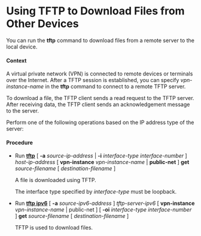 Using TFTP to Download Files from Other Devices
===============================================

You can run the **tftp** command to download files from a remote server to the local device.

#### Context

A virtual private network (VPN) is connected to remote devices or terminals over the Internet. After a TFTP session is established, you can specify *vpn-instance-name* in the **tftp** command to connect to a remote TFTP server.

To download a file, the TFTP client sends a read request to the TFTP server. After receiving data, the TFTP client sends an acknowledgement message to the server.

Perform one of the following operations based on the IP address type of the server:


#### Procedure

* Run [**tftp**](cmdqueryname=tftp) [ **-a** *source-ip-address* | **-i** *interface-type interface-number* ] *host-ip-address* [ **vpn-instance** *vpn-instance-name* | **public-net** ] **get** *source-filename* [ *destination-filename* ]
  
  
  
  A file is downloaded using TFTP.
  
  The interface type specified by *interface-type* must be loopback.
* Run [**tftp ipv6**](cmdqueryname=tftp+ipv6) [ **-a** *source-ipv6-address* ] *tftp-server-ipv6* [ **vpn-instance** *vpn-instance-name* | public-net ] [ **-oi** *interface-type interface-number* ] **get** *source-filename* [ *destination-filename* ]
  
  
  
  TFTP is used to download files.